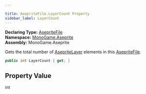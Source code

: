 ```yaml
---

title: AsepriteFile.LayerCount Property
sidebar_label: LayerCount
---
```

**Declaring Type:** [AsepriteFile](../)  
**Namespace:** [MonoGame.Aseprite](../../)  
**Assembly:** MonoGame.Aseprite

Gets the total number of [AsepriteLayer](../../AsepriteTypes/AsepriteLayer/) elements in this [AsepriteFile](../).

```csharp
public int LayerCount { get; }
```

## Property Value

int


